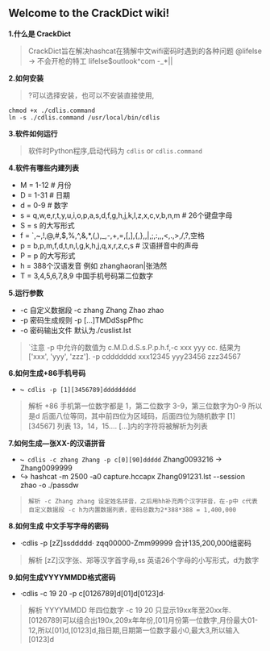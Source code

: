 Welcome to the CrackDict wiki!
------- 
**1.什么是 CrackDict**

> CrackDict旨在解决hashcat在猜解中文wifi密码时遇到的各种问题
> @lifelse -> 不会开枪的特工 lifelse$outlook^com -_*||

**2.如何安装**

> ?可以选择安装，也可以不安装直接使用,
```
chmod +x ./cdlis.command
ln -s ./cdlis.command /usr/local/bin/cdlis
```

**3.软件如何运行**

> 软件时Python程序,启动代码为 `cdlis` or `cdlis.command`

**4.软件有哪些内建列表**

* M = 1-12 # 月份
* D = 1-31 # 日期
* d = 0-9 # 数字
* s = q,w,e,r,t,y,u,i,o,p,a,s,d,f,g,h,j,k,l,z,x,c,v,b,n,m # 26个键盘字母
* S = s 的大写形式
* f = `,~,!,@,#,$,%,^,&,*,(,),_,-,+,=,[,],{,},\,|,;,:,,,<,.,>,/,?,空格
* p = b,p,m,f,d,t,n,l,g,k,h,j,q,x,r,z,c,s # 汉语拼音中的声母
* P = p 的大写形式
* h = 388个汉语发音 例如 zhanghaoran|张浩然
* T = 3,4,5,6,7,8,9 中国手机号码第二位数字

**5.运行参数** 

* -c  自定义数据段 -c zhang Zhang Zhao zhao
* -p 密码生成规则 -p [...]TMDdSspPfhc
* -o 密码输出文件 默认为./cuslist.lst

> `注意 -p 中允许的数值为 c.M.D.d.S.s.P.p.h.f,-c xxx yyy cc. 结果为 ['xxx', 'yyy', 'zzz']. -p cddddddd xxx12345 yyy23456 zzz34567

**6.如何生成+86手机号码**

* `↪ cdlis -p [1][3456789]ddddddddd`
> 解析 +86 手机第一位数字都是 1，第二位数字 3-9，第三位数字为0-9 所以是d 后面八位等同，其中前四位为区域码，后面四位为随机数字  [1]  [34567] 列表 13，14，15.... [...]内的字符将被解析为列表

**7.如何生成—张XX-的汉语拼音**

* `↪ cdlis -c zhang Zhang -p c[0][90]ddddd` Zhang0093216 -> Zhang0099999
* ↪ hashcat -m 2500 -a0 capture.hccapx Zhang091231.lst --session zhao -o ./passdw

> `解析 -c Zhang zhang 设定姓名拼音，之后用hh补充两个汉字拼音，在-p中 c代表自定义数据段 -c h为内置数据列表，密码总数为2*388*388 = 1,400,000`

**8.如何生成 中文手写字母的密码**

* ·cdlis -p [zZ]ssddddd· zqq00000-Zmm99999 合计135,200,000组密码

> 解析 [zZ]汉字张、郑等汉字首字母,ss 英语26个字母的小写形式，d为数字

**9.如何生成YYYYMMDD格式密码**

* ·cdlis -c 19 20 -p c[0126789]d[01]d[0123]d·

> 解析 YYYYMMDD 年四位数字 -c 19 20 只显示19xx年至20xx年.[0126789]可以组合出190x,209x年年份,[01]月份第一位数字,月份最大01-12,所以[01]d,[0123]d,指日期,日期第一位数字最小0,最大3,所以输入[0123]d
